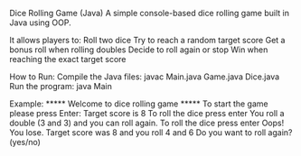 Dice Rolling Game (Java)
A simple console-based dice rolling game built in Java using OOP.

It allows players to:
Roll two dice
Try to reach a random target score
Get a bonus roll when rolling doubles
Decide to roll again or stop
Win when reaching the exact target score

How to Run:
Compile the Java files: javac Main.java Game.java Dice.java
Run the program: java Main

Example:
***** Welcome to dice rolling game *****
To start the game please press Enter:
Target score is 8
To roll the dice press enter
You roll a double (3 and 3) and you can roll again.
To roll the dice press enter
Oops! You lose.
Target score was 8 and you roll 4 and 6
Do you want to roll again? (yes/no) 